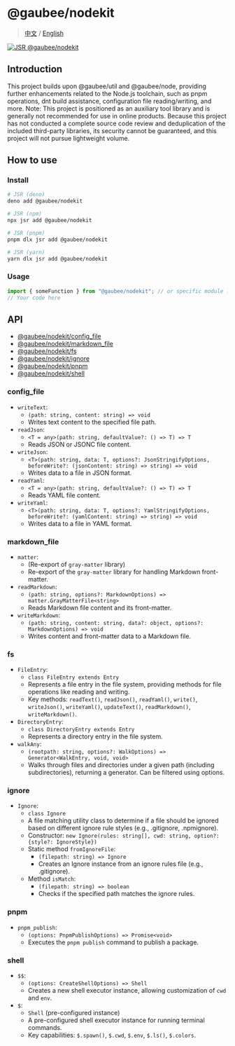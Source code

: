# @gaubee/nodekit

> [中文](./README-zh.md) / [English](./README.md)

[![JSR @gaubee/nodekit](https://jsr.io/badges/@gaubee/nodekit)](https://jsr.io/@gaubee/nodekit)

## Introduction

This project builds upon @gaubee/util and @gaubee/node, providing further enhancements related to the Node.js toolchain, such as pnpm operations, dnt build assistance, configuration file reading/writing, and more.
Note: This project is positioned as an auxiliary tool library and is generally not recommended for use in online products.
Because this project has not conducted a complete source code review and deduplication of the included third-party libraries, its security cannot be guaranteed, and this project will not pursue lightweight volume.

## How to use

### Install

```bash
# JSR (deno)
deno add @gaubee/nodekit

# JSR (npm)
npx jsr add @gaubee/nodekit

# JSR (pnpm)
pnpm dlx jsr add @gaubee/nodekit

# JSR (yarn)
yarn dlx jsr add @gaubee/nodekit
```

### Usage

```typescript
import { someFunction } from "@gaubee/nodekit"; // or specific module like "@gaubee/nodekit/fs"
// Your code here
```

## API

*   [@gaubee/nodekit/config_file](#config_file)
*   [@gaubee/nodekit/markdown_file](#markdown_file)
*   [@gaubee/nodekit/fs](#fs)
*   [@gaubee/nodekit/ignore](#ignore)
*   [@gaubee/nodekit/pnpm](#pnpm)
*   [@gaubee/nodekit/shell](#shell)

### config_file

- `writeText`:
  - `(path: string, content: string) => void`
  - Writes text content to the specified file path.
- `readJson`:
  - `<T = any>(path: string, defaultValue?: () => T) => T`
  - Reads JSON or JSONC file content.
- `writeJson`:
  - `<T>(path: string, data: T, options?: JsonStringifyOptions, beforeWrite?: (jsonContent: string) => string) => void`
  - Writes data to a file in JSON format.
- `readYaml`:
  - `<T = any>(path: string, defaultValue?: () => T) => T`
  - Reads YAML file content.
- `writeYaml`:
  - `<T>(path: string, data: T, options?: YamlStringifyOptions, beforeWrite?: (yamlContent: string) => string) => void`
  - Writes data to a file in YAML format.

### markdown_file

- `matter`:
  - (Re-export of `gray-matter` library)
  - Re-export of the `gray-matter` library for handling Markdown front-matter.
- `readMarkdown`:
  - `(path: string, options?: MarkdownOptions) => matter.GrayMatterFile<string>`
  - Reads Markdown file content and its front-matter.
- `writeMarkdown`:
  - `(path: string, content: string, data?: object, options?: MarkdownOptions) => void`
  - Writes content and front-matter data to a Markdown file.

### fs

- `FileEntry`:
  - `class FileEntry extends Entry`
  - Represents a file entry in the file system, providing methods for file operations like reading and writing.
  - Key methods: `readText()`, `readJson()`, `readYaml()`, `write()`, `writeJson()`, `writeYaml()`, `updateText()`, `readMarkdown()`, `writeMarkdown()`.
- `DirectoryEntry`:
  - `class DirectoryEntry extends Entry`
  - Represents a directory entry in the file system.
- `walkAny`:
  - `(rootpath: string, options?: WalkOptions) => Generator<WalkEntry, void, void>`
  - Walks through files and directories under a given path (including subdirectories), returning a generator. Can be filtered using options.

### ignore

- `Ignore`:
  - `class Ignore`
  - A file matching utility class to determine if a file should be ignored based on different ignore rule styles (e.g., .gitignore, .npmignore).
  - Constructor: `new Ignore(rules: string[], cwd: string, option?: {style?: IgnoreStyle})`
  - Static method `fromIgnoreFile`:
    - `(filepath: string) => Ignore`
    - Creates an Ignore instance from an ignore rules file (e.g., .gitignore).
  - Method `isMatch`:
    - `(filepath: string) => boolean`
    - Checks if the specified path matches the ignore rules.

### pnpm

- `pnpm_publish`:
  - `(options: PnpmPublishOptions) => Promise<void>`
  - Executes the `pnpm publish` command to publish a package.

### shell

- `$$`:
  - `(options: CreateShellOptions) => Shell`
  - Creates a new shell executor instance, allowing customization of `cwd` and `env`.
- `$`:
  - `Shell` (pre-configured instance)
  - A pre-configured shell executor instance for running terminal commands.
  - Key capabilities: `$.spawn()`, `$.cwd`, `$.env`, `$.ls()`, `$.colors`.

